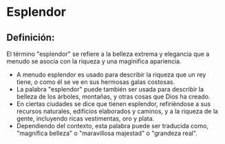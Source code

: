 # Esplendor

## Definición: 

El término "esplendor" se refiere a la belleza extrema y elegancia que a menudo  se asocia con la riqueza y una maginifica apariencia.

* A menudo esplendor es usado para describir la riqueza que un rey tiene, o como él se ve en sus hermosas galas costosas.
* La palabra "esplendor" puede también ser usada para describir la belleza de los árboles, montañas, y otras cosas que Dios ha creado.
* En ciertas ciudades se dice que tienen esplendor, refiriéndose a sus recursos naturales, edificios elaborados y caminos, y a la riqueza de la gente, incluyendo ricas vestimentas, oro y plata.
* Dependiendo del contexto, esta palabra puede ser traducida como, "magnífica belleza" o "maravillosa majestad" o "grandeza real".


